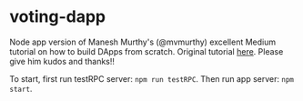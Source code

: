 # voting-dapp
Node app version of Manesh Murthy's (@mvmurthy) excellent Medium tutorial on how to build DApps from scratch. Original tutorial [here](https://medium.com/@mvmurthy/full-stack-hello-world-voting-ethereum-dapp-tutorial-part-1-40d2d0d807c2). Please give him kudos and thanks!!

To start, first run testRPC server: `npm run testRPC`. Then run app server: `npm start`. 




